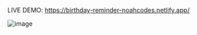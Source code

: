 LIVE DEMO:  https://birthday-reminder-noahcodes.netlify.app/

![image](https://user-images.githubusercontent.com/75100642/119204890-99007b00-ba8e-11eb-8392-9809bdf4e011.png)



